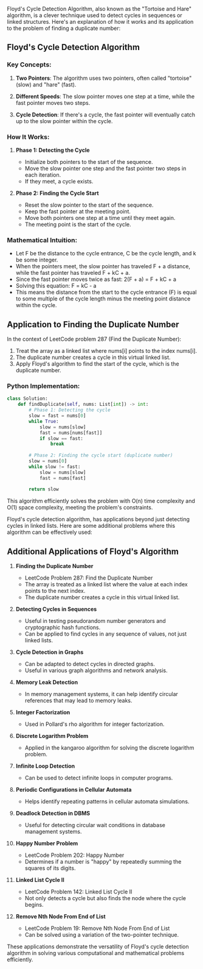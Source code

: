 Floyd's Cycle Detection Algorithm, also known as the "Tortoise and Hare" algorithm, is a clever technique used to detect cycles in sequences or linked structures. Here's an explanation of how it works and its application to the problem of finding a duplicate number:

## Floyd's Cycle Detection Algorithm

### Key Concepts:

1. **Two Pointers**: The algorithm uses two pointers, often called "tortoise" (slow) and "hare" (fast).

2. **Different Speeds**: The slow pointer moves one step at a time, while the fast pointer moves two steps.

3. **Cycle Detection**: If there's a cycle, the fast pointer will eventually catch up to the slow pointer within the cycle.

### How It Works:

1. **Phase 1: Detecting the Cycle**
   - Initialize both pointers to the start of the sequence.
   - Move the slow pointer one step and the fast pointer two steps in each iteration.
   - If they meet, a cycle exists.

2. **Phase 2: Finding the Cycle Start**
   - Reset the slow pointer to the start of the sequence.
   - Keep the fast pointer at the meeting point.
   - Move both pointers one step at a time until they meet again.
   - The meeting point is the start of the cycle.

### Mathematical Intuition:

- Let F be the distance to the cycle entrance, C be the cycle length, and k be some integer.
- When the pointers meet, the slow pointer has traveled F + a distance, while the fast pointer has traveled F + kC + a.
- Since the fast pointer moves twice as fast: 2(F + a) = F + kC + a
- Solving this equation: F = kC - a
- This means the distance from the start to the cycle entrance (F) is equal to some multiple of the cycle length minus the meeting point distance within the cycle.

## Application to Finding the Duplicate Number

In the context of LeetCode problem 287 (Find the Duplicate Number):

1. Treat the array as a linked list where nums[i] points to the index nums[i].
2. The duplicate number creates a cycle in this virtual linked list.
3. Apply Floyd's algorithm to find the start of the cycle, which is the duplicate number.

### Python Implementation:

```python
class Solution:
    def findDuplicate(self, nums: List[int]) -> int:
        # Phase 1: Detecting the cycle
        slow = fast = nums[0]
        while True:
            slow = nums[slow]
            fast = nums[nums[fast]]
            if slow == fast:
                break
        
        # Phase 2: Finding the cycle start (duplicate number)
        slow = nums[0]
        while slow != fast:
            slow = nums[slow]
            fast = nums[fast]
        
        return slow
```

This algorithm efficiently solves the problem with O(n) time complexity and O(1) space complexity, meeting the problem's constraints.

Floyd's cycle detection algorithm, has applications beyond just detecting cycles in linked lists. Here are some additional problems where this algorithm can be effectively used:

## Additional Applications of Floyd's Algorithm

1. **Finding the Duplicate Number**
   - LeetCode Problem 287: Find the Duplicate Number
   - The array is treated as a linked list where the value at each index points to the next index.
   - The duplicate number creates a cycle in this virtual linked list.

2. **Detecting Cycles in Sequences**
   - Useful in testing pseudorandom number generators and cryptographic hash functions.
   - Can be applied to find cycles in any sequence of values, not just linked lists.

3. **Cycle Detection in Graphs**
   - Can be adapted to detect cycles in directed graphs.
   - Useful in various graph algorithms and network analysis.

4. **Memory Leak Detection**
   - In memory management systems, it can help identify circular references that may lead to memory leaks.

5. **Integer Factorization**
   - Used in Pollard's rho algorithm for integer factorization.

6. **Discrete Logarithm Problem**
   - Applied in the kangaroo algorithm for solving the discrete logarithm problem.

7. **Infinite Loop Detection**
   - Can be used to detect infinite loops in computer programs.

8. **Periodic Configurations in Cellular Automata**
   - Helps identify repeating patterns in cellular automata simulations.

9. **Deadlock Detection in DBMS**
   - Useful for detecting circular wait conditions in database management systems.

10. **Happy Number Problem**
    - LeetCode Problem 202: Happy Number
    - Determines if a number is "happy" by repeatedly summing the squares of its digits.

11. **Linked List Cycle II**
    - LeetCode Problem 142: Linked List Cycle II
    - Not only detects a cycle but also finds the node where the cycle begins.

12. **Remove Nth Node From End of List**
    - LeetCode Problem 19: Remove Nth Node From End of List
    - Can be solved using a variation of the two-pointer technique.

These applications demonstrate the versatility of Floyd's cycle detection algorithm in solving various computational and mathematical problems efficiently.